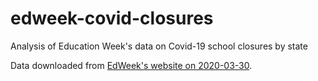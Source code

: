 # edweek-covid-closures

Analysis of Education Week's data on Covid-19 school closures by state

Data downloaded from [EdWeek's website on 2020-03-30](https://www.edweek.org/ew/section/multimedia/map-coronavirus-and-school-closures.html).
